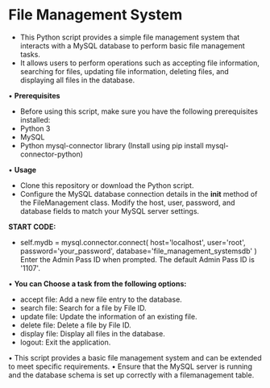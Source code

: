 # File Management System
-  This Python script provides a simple file management system that interacts with a MySQL database to perform basic file management tasks. 
-  It allows users to perform operations such as accepting file information, searching for files, updating file information, deleting files, and displaying all files in the database.

•  **Prerequisites**
-  Before using this script, make sure you have the following prerequisites installed:
-  Python 3
-  MySQL
-  Python mysql-connector library (Install using pip install mysql-connector-python)

•  **Usage**
-  Clone this repository or download the Python script.
-  Configure the MySQL database connection details in the __init__ method of the FileManagement class. Modify the host, user, password, and database fields to match your MySQL server settings.

**START CODE:**
-  self.mydb = mysql.connector.connect(
    host='localhost',
    user='root',
    password='your_password',
    database='file_management_systemsdb'
)
Enter the Admin Pass ID when prompted. The default Admin Pass ID is '1107'.

• **You can Choose a task from the following options:**

-  accept file: Add a new file entry to the database.
-  search file: Search for a file by File ID.
-  update file: Update the information of an existing file.
-  delete file: Delete a file by File ID.
-  display file: Display all files in the database.
-  logout: Exit the application.

•  This script provides a basic file management system and can be extended to meet specific requirements.
•  Ensure that the MySQL server is running and the database schema is set up correctly with a filemanagement table.
